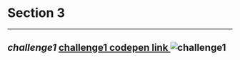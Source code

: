 # Section 3 
--------------------
*challenge1*
[challenge1 codepen link ](https://codepen.io/m2001said/pen/OJQbemG)
![challenge1](https://user-images.githubusercontent.com/91760639/187207295-7fbbcc5e-ba75-4244-a9ac-7f98184464d9.jpg)
--------------------
